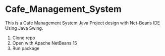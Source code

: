 # Cafe_Management_System
This is a Cafe Management System Java Project design with Net-Beans IDE Using Java Swing.

1. Clone repo
2. Open with Apache NetBeans 15
3. Run package
